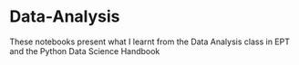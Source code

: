 # Data-Analysis
These notebooks present what I learnt from the Data Analysis class in EPT and the Python Data Science Handbook
